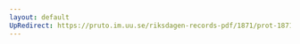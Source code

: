 ```yaml
---
layout: default
UpRedirect: https://pruto.im.uu.se/riksdagen-records-pdf/1871/prot-1871--fk--324/prot-1871--fk--324_002.pdf
---
```

